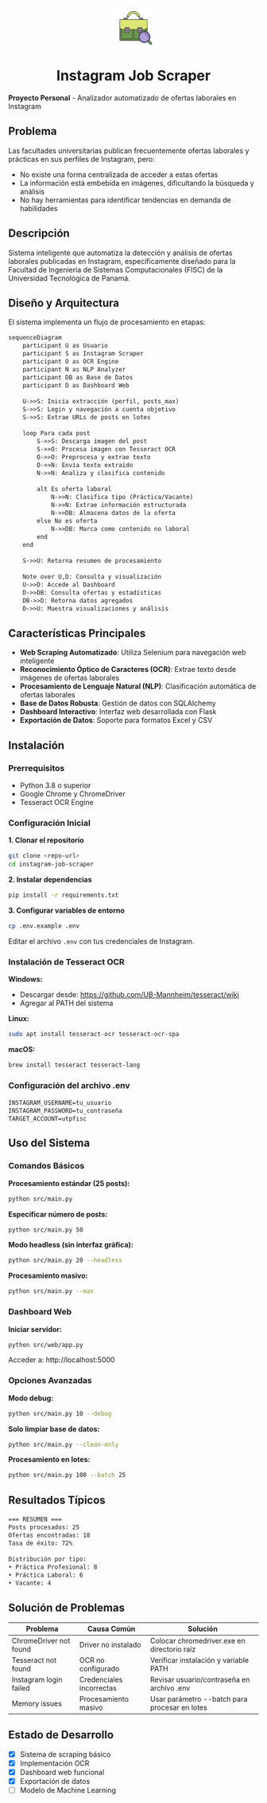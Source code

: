 <p align="center">
  <img src="icon.svg" width="80" alt="Logo">
</p>
<h1 align="center">Instagram Job Scraper</h1>

**Proyecto Personal** - Analizador automatizado de ofertas laborales en Instagram

## Problema

Las facultades universitarias publican frecuentemente ofertas laborales y prácticas en sus perfiles de Instagram, pero:
- No existe una forma centralizada de acceder a estas ofertas
- La información está embebida en imágenes, dificultando la búsqueda y análisis
- No hay herramientas para identificar tendencias en demanda de habilidades

## Descripción

Sistema inteligente que automatiza la detección y análisis de ofertas laborales publicadas en Instagram, específicamente diseñado para la Facultad de Ingeniería de Sistemas Computacionales (FISC) de la Universidad Tecnológica de Panamá.

## Diseño y Arquitectura

El sistema implementa un flujo de procesamiento en etapas:

```mermaid
sequenceDiagram
    participant U as Usuario
    participant S as Instagram Scraper
    participant O as OCR Engine
    participant N as NLP Analyzer
    participant DB as Base de Datos
    participant D as Dashboard Web
    
    U->>S: Inicia extracción (perfil, posts_max)
    S->>S: Login y navegación a cuenta objetivo
    S->>S: Extrae URLs de posts en lotes
    
    loop Para cada post
        S->>S: Descarga imagen del post
        S->>O: Procesa imagen con Tesseract OCR
        O->>O: Preprocesa y extrae texto
        O->>N: Envía texto extraído
        N->>N: Analiza y clasifica contenido
        
        alt Es oferta laboral
            N->>N: Clasifica tipo (Práctica/Vacante)
            N->>N: Extrae información estructurada
            N->>DB: Almacena datos de la oferta
        else No es oferta
            N->>DB: Marca como contenido no laboral
        end
    end
    
    S->>U: Retorna resumen de procesamiento
    
    Note over U,D: Consulta y visualización
    U->>D: Accede al Dashboard
    D->>DB: Consulta ofertas y estadísticas
    DB->>D: Retorna datos agregados
    D->>U: Muestra visualizaciones y análisis
```

## Características Principales

- **Web Scraping Automatizado**: Utiliza Selenium para navegación web inteligente
- **Reconocimiento Óptico de Caracteres (OCR)**: Extrae texto desde imágenes de ofertas laborales
- **Procesamiento de Lenguaje Natural (NLP)**: Clasificación automática de ofertas laborales
- **Base de Datos Robusta**: Gestión de datos con SQLAlchemy
- **Dashboard Interactivo**: Interfaz web desarrollada con Flask
- **Exportación de Datos**: Soporte para formatos Excel y CSV

## Instalación

### Prerrequisitos

- Python 3.8 o superior
- Google Chrome y ChromeDriver
- Tesseract OCR Engine

### Configuración Inicial

**1. Clonar el repositorio**

```bash
git clone <repo-url>
cd instagram-job-scraper
```

**2. Instalar dependencias**

```bash
pip install -r requirements.txt
```

**3. Configurar variables de entorno**

```bash
cp .env.example .env
```

Editar el archivo `.env` con tus credenciales de Instagram.

### Instalación de Tesseract OCR

**Windows:**
- Descargar desde: https://github.com/UB-Mannheim/tesseract/wiki
- Agregar al PATH del sistema

**Linux:**
```bash
sudo apt install tesseract-ocr tesseract-ocr-spa
```

**macOS:**
```bash
brew install tesseract tesseract-lang
```

### Configuración del archivo .env

```env
INSTAGRAM_USERNAME=tu_usuario
INSTAGRAM_PASSWORD=tu_contraseña
TARGET_ACCOUNT=utpfisc
```

## Uso del Sistema

### Comandos Básicos

**Procesamiento estándar (25 posts):**
```bash
python src/main.py
```

**Especificar número de posts:**
```bash
python src/main.py 50
```

**Modo headless (sin interfaz gráfica):**
```bash
python src/main.py 20 --headless
```

**Procesamiento masivo:**
```bash
python src/main.py --max
```

### Dashboard Web

**Iniciar servidor:**
```bash
python src/web/app.py
```

Acceder a: http://localhost:5000

### Opciones Avanzadas

**Modo debug:**
```bash
python src/main.py 10 --debug
```

**Solo limpiar base de datos:**
```bash
python src/main.py --clean-only
```

**Procesamiento en lotes:**
```bash
python src/main.py 100 --batch 25
```

## Resultados Típicos

```
=== RESUMEN ===
Posts procesados: 25
Ofertas encontradas: 18
Tasa de éxito: 72%

Distribución por tipo:
• Práctica Profesional: 8
• Práctica Laboral: 6
• Vacante: 4
```

## Solución de Problemas

| Problema | Causa Común | Solución |
|----------|-------------|----------|
| ChromeDriver not found | Driver no instalado | Colocar chromedriver.exe en directorio raíz |
| Tesseract not found | OCR no configurado | Verificar instalación y variable PATH |
| Instagram login failed | Credenciales incorrectas | Revisar usuario/contraseña en archivo .env |
| Memory issues | Procesamiento masivo | Usar parámetro --batch para procesar en lotes |

## Estado de Desarrollo

- [x] Sistema de scraping básico
- [x] Implementación OCR
- [x] Dashboard web funcional
- [x] Exportación de datos
- [ ] Modelo de Machine Learning
